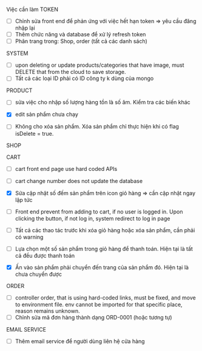 Việc cần làm
TOKEN
- [ ] Chỉnh sửa front end để phản ứng với việc hết hạn token => yêu cầu đăng nhập lại
- [ ] Thêm chức năng và database để xử lý refresh token
- [ ] Phân trang trong: Shop, order (tất cả các danh sách)

SYSTEM
- [ ] upon deleting or update products/categories that have image, must DELETE that from the cloud to save storage.
- [ ] Tất cả các loại ID phải có ID công ty k dùng của mongo

PRODUCT
- [ ] sửa việc cho nhập số lượng hàng tồn là số âm. Kiểm tra các biến khác
- [x] edit sản phẩm chưa chạy
- [ ] Không cho xóa sản phẩm. Xóa sản phẩm chỉ thực hiện khi có flag isDelete = true.


SHOP


CART
- [ ] cart front end page use hard coded APIs
- [ ] cart change number does not update the database
- [x] Sửa cập nhật số đếm sản phẩm trên icon giỏ hàng => cần cập nhật ngay lập tức
- [ ] Front end prevent from adding to cart, if no user is logged in. Upon clicking the button, if not log in, system redirect to log in page
- [ ] Tất cả các thao tác trước khi xóa giỏ hàng hoặc xóa sản phẩm, cần phải có warning
- [ ] Lựa chọn một số sản phẩm trong giỏ hàng để thanh toán. Hiện tại là tất cả đều được thanh toán
- [x] Ấn vào sản phẩm phải chuyển đến trang của sản phẩm đó. Hiện tại là chưa chuyển được


ORDER
- [ ] controller order, that is using hard-coded links, must be fixed, and move to environment file. env cannot be imported for that specific place, reason remains unknown.
- [ ] Chỉnh sửa mã đơn hàng thành dạng ORD-0001 (hoặc tương tự)

EMAIL SERVICE
- [ ] Thêm email service để người dùng liên hệ cửa hàng